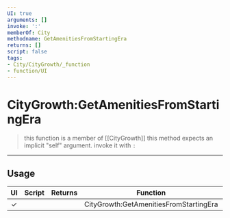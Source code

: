 ```yaml
---
UI: true
arguments: []
invoke: ':'
memberOf: City
methodname: GetAmenitiesFromStartingEra
returns: []
script: false
tags:
- City/CityGrowth/_function
- function/UI
---
```

# CityGrowth:GetAmenitiesFromStartingEra
> this function is a member of [[CityGrowth]]
> this method expects an implicit "self" argument. invoke it with `:`
-----
## Usage
|  UI | Script | Returns | Function | Arguments |
|:---:|:------:|-------:|:--------:|:---------|
|✓| ||CityGrowth:GetAmenitiesFromStartingEra||
